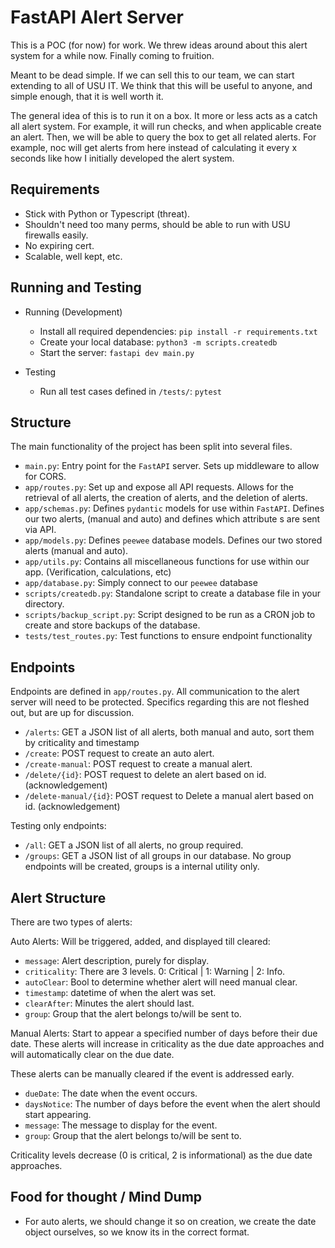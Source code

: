 # FastAPI Alert Server

This is a POC (for now) for work. We threw ideas around about this alert system for a while now. Finally coming to fruition.

Meant to be dead simple. If we can sell this to our team, we can start extending to all of USU IT. We think that this will be useful to anyone, and simple enough, that it is well worth it.

The general idea of this is to run it on a box. It more or less acts as a catch all alert system. For example, it will run checks, and when applicable create an alert. Then, we will be able to query the box to get all related alerts. For example, noc will get alerts from here instead of calculating it every x seconds like how I initially developed the alert system.

## Requirements

-   Stick with Python or Typescript (threat).
-   Shouldn't need too many perms, should be able to run with USU firewalls easily.
-   No expiring cert.
-   Scalable, well kept, etc.

## Running and Testing

-   Running (Development)

    -   Install all required dependencies: `pip install -r requirements.txt`
    -   Create your local database: `python3 -m scripts.createdb`
    -   Start the server: `fastapi dev main.py`

-   Testing
    -   Run all test cases defined in `/tests/`: `pytest`

## Structure

The main functionality of the project has been split into several files.

-   `main.py`: Entry point for the `FastAPI` server. Sets up middleware to allow for CORS.
-   `app/routes.py`: Set up and expose all API requests. Allows for the retrieval of all alerts, the creation of alerts, and the deletion of alerts.
-   `app/schemas.py`: Defines `pydantic` models for use within `FastAPI`. Defines our two alerts, (manual and auto) and defines which attribute
    s are sent via API.
-   `app/models.py`: Defines `peewee` database models. Defines our two stored alerts (manual and auto).
-   `app/utils.py`: Contains all miscellaneous functions for use within our app. (Verification, calculations, etc)
-   `app/database.py`: Simply connect to our `peewee` database
-   `scripts/createdb.py`: Standalone script to create a database file in your directory.
-   `scripts/backup_script.py`: Script designed to be run as a CRON job to create and store backups of the database.
-   `tests/test_routes.py`: Test functions to ensure endpoint functionality

## Endpoints

Endpoints are defined in `app/routes.py`. All communication to the alert server will need to be protected. Specifics regarding this are not fleshed out, but are up for discussion.

-   `/alerts`: GET a JSON list of all alerts, both manual and auto, sort them by criticality and timestamp
-   `/create`: POST request to create an auto alert.
-   `/create-manual`: POST request to create a manual alert.
-   `/delete/{id}`: POST request to delete an alert based on id. (acknowledgement)
-   `/delete-manual/{id}`: POST request to Delete a manual alert based on id. (acknowledgement)

Testing only endpoints:

-   `/all`: GET a JSON list of all alerts, no group required.
-   `/groups`: GET a JSON list of all groups in our database. No group endpoints will be created, groups is a internal utility only.

## Alert Structure

There are two types of alerts:

Auto Alerts: Will be triggered, added, and displayed till cleared:

-   `message`: Alert description, purely for display.
-   `criticality`: There are 3 levels. 0: Critical | 1: Warning | 2: Info.
-   `autoClear`: Bool to determine whether alert will need manual clear.
-   `timestamp`: datetime of when the alert was set.
-   `clearAfter`: Minutes the alert should last.
-   `group`: Group that the alert belongs to/will be sent to.

Manual Alerts: Start to appear a specified number of days before their due date. These alerts will increase in criticality as the due date approaches and will automatically clear on the due date.

These alerts can be manually cleared if the event is addressed early.

-   `dueDate`: The date when the event occurs.
-   `daysNotice`: The number of days before the event when the alert should start appearing.
-   `message`: The message to display for the event.
-   `group`: Group that the alert belongs to/will be sent to.

Criticality levels decrease (0 is critical, 2 is informational) as the due date approaches.

## Food for thought / Mind Dump

-   For auto alerts, we should change it so on creation, we create the date object ourselves, so we know its in the correct format.
